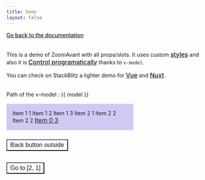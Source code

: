 ```yaml
---
title: Demo
layout: false
---
```


<script setup>
import {ZAvant, ZAvantMenu, ZAvantItem} from '@zoom-avant/vue'
import {ref} from 'vue'

const model = ref()
</script>

<style lang="scss">
@import '@zoom-avant/vue/css/base';
@import '@zoom-avant/vue/css/animation';

body {
  padding: 2rem;
  background-color: var(--vp-c-bg);
  color: var(--vp-c-text-1);
}

.demo {
  margin: 2rem 0;
}

.demo__zavant {
  background-color: rgba(72, 49, 212, 0.25);
  padding: 1rem;
  max-width: 300px;
  margin: 1rem 0;

  a {
    font-weight: 400;
  }
}

.zavant__item + .zavant__item {
  margin-top: .75rem;
}

a {
  font-weight: 500;
  color: var(--vp-c-brand);
  transition: color 0.25s;

  &:hover {
    color: var(--vp-c-brand-dark);
  }
}

.zavant__next,
.zavant__back {
  text-decoration: underline;

   &:hover {
    text-decoration: none;
  }
}

button, a {
  font-size: 1rem;
}

button:not([class]) {
  background-color: var(--vp-c-text-1);
  color: var(--vp-c-bg);
  padding: .25rem .5rem;
  margin: .5rem 0;
}

.back {
  display:block;
  font-size: 14px;
  font-weight: 500;
  color: var(--vp-c-text-1);
  transition: color 0.25s;
  margin-bottom: 2rem;

  &:hover {
    color: var(--vp-c-brand);
  }
}
</style>

<a href="/" class="back">Go back to the documentation</a>

This is a demo of ZoomAvant with all props/slots. It uses custom [styles](/guide/styles.html) and also it is [Control programatically](/guide/usage.html#control-programatically) thanks to `v-model`.

You can check on StackBlitz a lighter demo for [Vue](https://stackblitz.com/edit/playground-zavant-vue?file=src/App.vue) and [Nuxt](https://stackblitz.com/edit/playground-zavant-nuxt?file=nuxt.config.ts).

<div class="demo">
    <p>Path of the v-model : {{ model }}</p>
    <div class="demo__zavant">
      <ZAvant :dynamic-height="true" v-model="model">
        <ZAvantItem>
          <ZAvantMenu next="Item 0 1">
            <ZAvantItem>Item 1 1</ZAvantItem>
            <ZAvantItem>Item 1 2</ZAvantItem>
            <ZAvantItem>Item 1 3</ZAvantItem>
          </ZAvantMenu>
        </ZAvantItem>
        <ZAvantItem>
          <ZAvantMenu next="Item 0 2" back="Back to root">
            <ZAvantItem>Item 2 1</ZAvantItem>
            <ZAvantItem>Item 2 2</ZAvantItem>
            <ZAvantItem>Item 2 2</ZAvantItem>
            <ZAvantItem>
              <ZAvantMenu>
                <template #next>
                  <span>Item 2 3</span>
                </template>
                <template #back>
                  <span>Back to 1</span>
                </template>
                <template #default>
                  <ZAvantItem>
                    <a href="#">Item 2 4</a>
                  </ZAvantItem>
                  <ZAvantItem>
                    <a href="#">Item 2 5</a>
                  </ZAvantItem>
                </template>
              </ZAvantMenu>
            </ZAvantItem>
          </ZAvantMenu>
        </ZAvantItem>
        <ZAvantItem>
          <a href="#">Item 0 3</a>
        </ZAvantItem>
      </ZAvant>
    </div>
    <p>
      <button @click="model.pop()">Back button outside</button>
    </p>
    <p>
      <button @click="model = [2, 1]">Go to [2, 1]</button>
    </p>
  </div>
